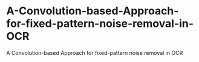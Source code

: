# A-Convolution-based-Approach-for-fixed-pattern-noise-removal-in-OCR
A Convolution-based Approach for fixed-pattern noise removal in OCR
